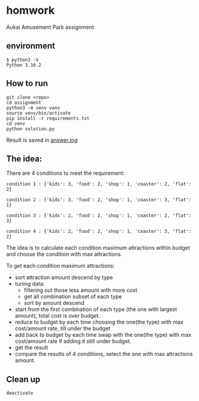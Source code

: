 # homwork
Aukai Amusement Park assignment

## environment
```
$ python3 -V
Python 3.10.2
```
## How to run
```
git clone <repo>
cd assignment
python3 -m venv venv
source venv/bin/activate
pip install -r requirements.txt
cd venv
python solution.py
```
Result is saved in [answer.log](https://github.com/symbi/assignment/blob/main/answer.log)

## The idea:
There are 4 conditions to meet the requirement:
```
condition 1 : {'kids': 3, 'food': 2, 'shop': 1, 'coaster': 2, 'flat': 2}

condition 2 : {'kids': 3, 'food': 2, 'shop': 1, 'coaster': 3, 'flat': 1}

condition 3 : {'kids': 2, 'food': 2, 'shop': 1, 'coaster': 2, 'flat': 3}

condition 4 : {'kids': 2, 'food': 2, 'shop': 1, 'coaster': 3, 'flat': 2}
```
The idea is to calculate each condition maximum attractions within budget and choose the condition with max attractions.

To get each condition maximum attractions:
* sort attraction amount descend by type
* tuning data: 
    * filtering out those less amount with more cost
    * get all combination subset of each type
    * sort by amount descend
* start from the first combination of each type (the one with largest amount), total cost is over budget.
* reduce to budget by each time choosing the one(the type) with max cost/amount rate, till under the budget
* add back to budget by each time swap with the one(the type) with max cost/amount rate if adding it still under budget.
* get the result
* compare the results of 4 conditions, select the one with max attractions amount.

## Clean up
```
deactivate
```
